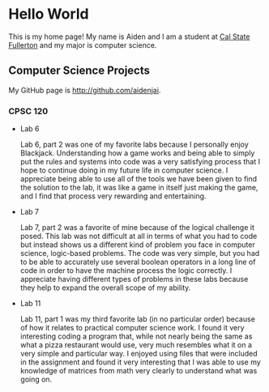 # Hello World

This is my home page! My name is Aiden and I am a student at [Cal State Fullerton](http://www.fullerton.edu/) and my major is computer science.

## Computer Science Projects

My GitHub page is http://github.com/aidenjai.

### CPSC 120

* Lab 6

    Lab 6, part 2 was one of my favorite labs because I personally enjoy Blackjack.
    Understanding how a game works and being able to simply put the rules and systems
    into code was a very satisfying process that I hope to continue doing in my future
    life in computer science. I appreciate being able to use all of the tools we have
    been given to find the solution to the lab, it was like a game in itself just making
    the game, and I find that process very rewarding and entertaining.

* Lab 7

    Lab 7, part 2 was a favorite of mine because of the logical challenge it posed. This
    lab was not difficult at all in terms of what you had to code but instead shows us a
    different kind of problem you face in computer science, logic-based problems. The code
    was very simple, but you had to be able to accurately use several boolean operators
    in a long line of code in order to have the machine process the logic correctly. I
    appreciate having different types of problems in these labs because they help to expand
    the overall scope of my ability.

* Lab 11

    Lab 11, part 1 was my third favorite lab (in no particular order) because of how it
    relates to practical computer science work. I found it very interesting coding a program
    that, while not nearly being the same as what a pizza restaurant would use, very
    much resembles what it on a very simple and particular way. I enjoyed using files
    that were included in the assignment and found it very interesting that I was able to
    use my knowledge of matrices from math very clearly to understand what was going on.
